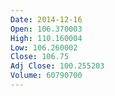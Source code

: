 ```yaml
---
Date: 2014-12-16
Open: 106.370003
High: 110.160004
Low: 106.260002
Close: 106.75
Adj Close: 100.255203
Volume: 60790700
---
```

